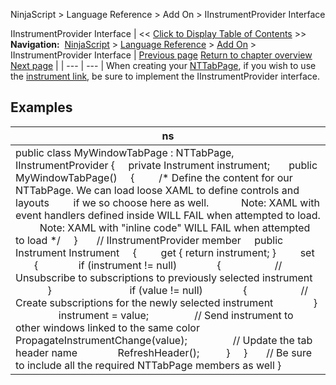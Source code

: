 ﻿
NinjaScript \> Language Reference \> Add On \> IInstrumentProvider Interface

IInstrumentProvider Interface
| \<\< [Click to Display Table of Contents](iinstrumentprovider_interface.md) \>\> **Navigation:**     [NinjaScript](ninjascript-1.md) \> [Language Reference](language_reference_wip-1.md) \> [Add On](add_on-1.md) \> IInstrumentProvider Interface | [Previous page](playbackconnection-1.md) [Return to chapter overview](add_on-1.md) [Next page](iinstrumentprovider_instrument-1.md) |
| --- | --- |
When creating your [NTTabPage](nttabpage_class-1.md), if you wish to use the [instrument link](linking_windows-1.md), be sure to implement the IInstrumentProvider interface.
 
## 
## Examples
| ns |
| --- |
| public class MyWindowTabPage : NTTabPage, IInstrumentProvider {      private Instrument instrument;        public MyWindowTabPage()      {          /\* Define the content for our NTTabPage. We can load loose XAML to define controls and layouts          if we so choose here as well.             Note: XAML with event handlers defined inside WILL FAIL when attempted to load.           Note: XAML with "inline code" WILL FAIL when attempted to load \*/      }        // IInstrumentProvider member      public Instrument Instrument      {          get { return instrument; }          set           {                if (instrument !\= null)                {                     // Unsubscribe to subscriptions to previously selected instrument                }                                if (value !\= null)                {                     // Create subscriptions for the newly selected instrument                }                  instrument \= value;                  // Send instrument to other windows linked to the same color                PropagateInstrumentChange(value);                  // Update the tab header name                RefreshHeader();           }      }        // Be sure to include all the required NTTabPage members as well } |
